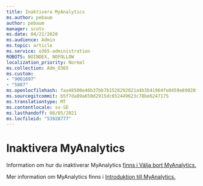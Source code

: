 ```yaml
---
title: Inaktivera MyAnalytics
ms.author: pebaum
author: pebaum
manager: scotv
ms.date: 04/21/2020
ms.audience: Admin
ms.topic: article
ms.service: o365-administration
ROBOTS: NOINDEX, NOFOLLOW
localization_priority: Normal
ms.collection: Adm_O365
ms.custom:
- "9001697"
- "5887"
ms.openlocfilehash: faa48500e46b37bb7b1528292821a4b3b41964fe0459e69028f990aa10a81fd8
ms.sourcegitcommit: b5f7da89a650d2915dc652449623c78be6247175
ms.translationtype: MT
ms.contentlocale: sv-SE
ms.lasthandoff: 08/05/2021
ms.locfileid: "53928777"
---
```

# <a name="disable-myanalytics"></a>Inaktivera MyAnalytics

Information om hur du inaktiverar MyAnalytics [finns i Välja bort MyAnalytics.](https://docs.microsoft.com/workplace-analytics/myanalytics/use/opt-out-of-mya) 

Mer information om MyAnalytics finns i [Introduktion till MyAnalytics.](https://docs.microsoft.com/workplace-analytics/myanalytics/mya-landing-page)
